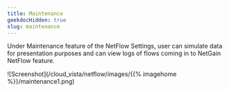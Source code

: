 ```yaml
---
title: Maintenance
geekdocHidden: true
slug: maintenance
---
```


Under Maintenance feature of the NetFlow Settings, user can simulate data for presentation purposes and can view logs of flows coming in to NetGain NetFlow feature.

![Screenshot](/cloud_vista/netflow/images/{{% imagehome %}}/maintenance1.png)
